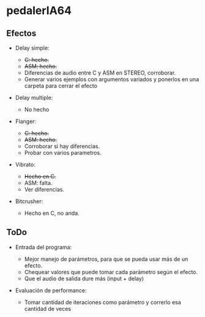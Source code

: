 pedalerIA64
===========

Efectos
--------------

* Delay simple:
  * ~~C: hecho.~~
  * ~~ASM: hecho.~~
  * Diferencias de audio entre C y ASM en STEREO, corroborar.
  * Generar varios ejemplos con argumentos variados y ponerlos en una carpeta para cerrar el efecto

* Delay multiple:
  * No hecho

* Flanger:
  * ~~C: hecho.~~
  * ~~ASM: hecho.~~
  * Corroborar si hay diferencias. 
  * Probar con varios parametros.
  
* Vibrato:
  * ~~Hecho en C.~~
  * ASM: falta.
  * Ver diferencias.

* Bitcrusher:
  * Hecho en C, no anda.



ToDo
--------------

* Entrada del programa:
  * Mejor manejo de parámetros, para que se pueda usar más de un efecto.
  * Chequear valores que puede tomar cada parámetro según el efecto.
  * Que el audio de salida dure más (input + delay)
  
* Evaluación de performance:
  * Tomar cantidad de iteraciones como parámetro y correrlo esa cantidad de veces



